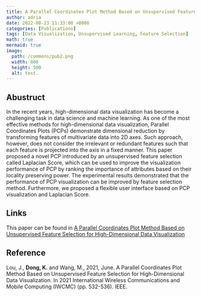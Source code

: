```yaml
---
title: A Parallel Coordinates Plot Method Based on Unsupervised Feature Selection for High-Dimensional Data Visualization
author: adria
date: 2022-08-23 11:33:00 +0800
categories: [Publications]
tags: [Data Visualization, Unsupervised Learning, Feature Selection]
math: true
mermaid: true
image:
  path: /commons/pub2.png
  width: 800
  height: 500
  alt: test.
---
```


## Abustruct


In the recent years, high-dimensional data visualization has become a challenging task in data science and machine learning. As one of the most effective methods for high-dimensional data visualization, Parallel Coordinates Plots (PCPs) demonstrate dimensional reduction by transforming features of multivariate data into 2D axes. Such approach, however, does not consider the irrelevant or redundant features such that each feature is projected into the axis in a fixed manner. This paper proposed a novel PCP introduced by an unsupervised feature selection called Laplacian Score, which can be used to improve the visualization performance of PCP by ranking the importance of attributes based on their locality preserving power. The experimental results demonstrated that the performance of PCP visualization can be improved by feature selection method. Furthermore, we proposed a flexible user interface based on PCP visualization and Laplacian Score.


## Links
This paper can be found in [A Parallel Coordinates Plot Method Based on Unsupervised Feature Selection for High-Dimensional Data Visualization](https://ieeexplore.ieee.org/abstract/document/9498694)

## Reference
Lou, J., **Dong, K.** and Wang, M., 2021, June. A Parallel Coordinates Plot Method Based on Unsupervised Feature Selection for High-Dimensional Data Visualization. In 2021 International Wireless Communications and Mobile Computing (IWCMC) (pp. 532-536). IEEE.
